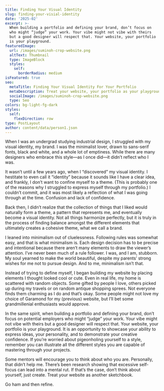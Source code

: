 ```yaml
---
title: Finding Your Visual Identity
slug: finding-your-visial-identity
date: '2025-02'
excerpt: >-
  When building a portfolio and defining your brand, don’t focus on 
  who might “judge” your work. Your vibe might not vibe with theirs 
  but a good designer will respect that. Your website, your portfolio 
  is your playground.
featuredImage:
  url: /images/suminoh-crop-website.png
  altText: Thumbnail
  type: ImageBlock
  styles:
    self:
      borderRadius: medium
isFeatured: true
seo:
  metaTitle: Finding Your Visual Identity For Your Portfolio
  metaDescription: Treat your website, your portfolio as your playground.
  socialImage: /images/suminoh-crop-website.png
  type: Seo
colors: bg-light-fg-dark
styles:
  self:
    flexDirection: row
type: PostLayout
author: content/data/person1.json
---
```


When I was an undergrad studying industrial design, I struggled with my visual identity, my brand. I was the minimalist lover, drawn to sans-serif fonts, black and white, and a whole lot of emptiness. While there are many designers who embrace this style—as I once did—it didn’t reflect who I was.

It wasn’t until a few years ago, when I “discovered” my visual identity. I hestitate to even call it “identity” because it sounds like I have a clear idea, and frankly, I don’t want to confine myself to a theme. (This is probably one of the reasons why I struggled to express myself through my portfolio.) I couldn’t commit, and it was most likely a reflection of what I was going through at the time. Confusion and lack of confidence.

Back then, I didn’t realize that the collection of things that I liked would naturally form a theme, a pattern that represents me, and eventually become a visual identity. Not all things harmonize perfectly, but it is truly in the process of finding balance amongst the different elements that ultimately creates a cohesive theme, what we call a brand.

I leaned into minimalism out of cluelessness. Following rules was somewhat easy, and that is what minimalism is. Each design decision has to be precise and intentional because there aren’t many elements to draw the viewer’s attention. I’ve never been much of a rule follower. I was, and I am, stubborn. My soul yearned to make the world beautiful, despite my parents’ strong wishes for me not to pursue design. And to me, minimalism isn’t that.

Instead of trying to define myself, I began building my website by placing elements I thought looked cool or cute. Even in real life, my home is scattered with random objects. Some gifted by people I love, others picked up during my travels or on random antique shopping sprees. Not everyone finds them charming as I do and that’s okay. Some people might not love my choice of Garamond for my (previous) website, but I’ll bet some grandmillenial enthusiasts would approve.

In the same spirit, when building a portfolio and defining your brand, don’t focus on potential employers who might “judge” your work. Your vibe might not vibe with theirs but a good designer will respect that. Your website, your portfolio is your playground. It is an opportunity to showcase your  ability to express ideas, your personality, and to demonstrate your creative confidence. If you’re worried about pigeonholing yourself to a style, remember you can illustrate all the different styles you are capable of mastering through your projects.

Some mentors will encourage you to think about who you are. Personally, that didn’t help me. There’s been research showing that excessive self-focus can lead into a mental rut. If that’s the case, don’t think about yourself, just create. Treat your website as another sketchbook.

Go ham and then refine.